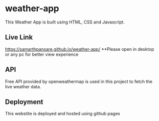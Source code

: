 # weather-app
This Weather App is built using HTML, CSS and Javascript.

## Live Link
https://samarthpansare.github.io/weather-app/
**Please open in desktop or any pc for better view experience

## API
Free API provided by openweathermap is used in this project to fetch the live weather data.

## Deployment
This webstite is deployed and hosted using github pages
